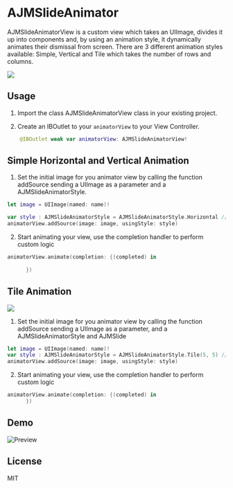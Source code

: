 # AJMSlideAnimator

AJMSlideAnimatorView is a custom view which takes an UIImage, divides it up into components and, by using an animation style, it dynamically animates their dismissal from screen. There are 3 different animation styles available: Simple, Vertical and Tile which takes the number of rows and columns.

![](http://www.thekairuz.com/blog/wp-content/uploads/2017/08/Captura-de-pantalla-2017-08-05-a-las-2.24.21-p.m..png)

## Usage

1. Import the class AJMSlideAnimatorView class in your existing project.

2. Create an IBOutlet to your `animatorView` to your View Controller.

  ```swift
      @IBOutlet weak var animatorView: AJMSlideAnimatorView!
  ```
  
## Simple Horizontal and Vertical Animation

1.  Set the initial image for you animator view by calling the function addSource sending a UIImage as a parameter and a AJMSlideAnimatorStyle.

  ```swift
  let image = UIImage(named: name)!
  
  var style : AJMSlideAnimatorStyle = AJMSlideAnimatorStyle.Horizontal // or AJMSlideAnimatorStyle.Vertical 
  animatorView.addSource(image: image, usingStyle: style)
  ```

2.  Start animating your view, use the completion handler to perform custom logic

  ```swift
  animatorView.animate(completion: {(completed) in
           
        })
  ``` 
## Tile Animation

![](http://www.thekairuz.com/blog/wp-content/uploads/2017/08/Captura-de-pantalla-2017-08-05-a-las-2.24.16-p.m..png)

1.  Set the initial image for you animator view by calling the function addSource sending a UIImage as a parameter, and a AJMSlideAnimatorStyle and AJMSlide

  ```swift
  let image = UIImage(named: name)!
  var style : AJMSlideAnimatorStyle = AJMSlideAnimatorStyle.Tile(5, 5) // matrix of 5 X 5
  animatorView.addSource(image: image, usingStyle: style)
  ```

2.  Start animating your view, use the completion handler to perform custom logic

  ```swift
  animatorView.animate(completion: {(completed) in    
        })
   ```
## Demo

![Preview](https://media.giphy.com/media/ifVSLf4CIYD7i/giphy.gif)
## License
MIT
